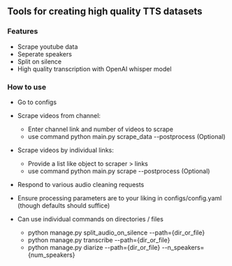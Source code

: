 ## Tools for creating high quality TTS datasets
### Features
- Scrape youtube data
- Seperate speakers
- Split on silence
- High quality transcription with OpenAI whisper model

### How to use
- Go to configs
- Scrape videos from channel:
    - Enter channel link and number of videos to scrape
    - use command python main.py scrape_data --postprocess (Optional)
- Scrape videos by individual links:
    - Provide a list like object to scraper > links
    - use command python main.py scrape --postprocess (Optional)
- Respond to various audio cleaning requests
- Ensure processing parameters are to your liking in configs/config.yaml (though defaults should suffice)

- Can use individual commands on directories / files
    - python manage.py split_audio_on_silence --path={dir_or_file}
    - python manage.py transcribe --path={dir_or_file}
    - python manage.py diarize --path={dir_or_file} --n_speakers={num_speakers}
    